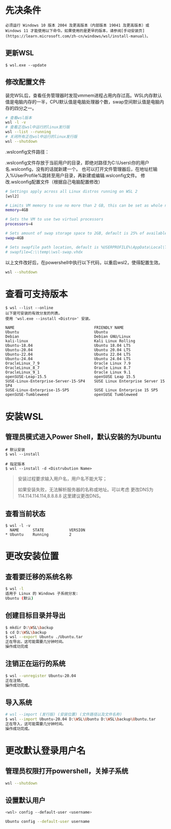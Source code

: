 # 先决条件

    必须运行 Windows 10 版本 2004 及更高版本（内部版本 19041 及更高版本）或 Windows 11 才能使用以下命令。如果使用的是更早的版本，请参阅[手动安装页](https://learn.microsoft.com/zh-cn/windows/wsl/install-manual)。

## 更新WSL

```shell
$ wsl.exe --update
```

## 修改配置文件

装完WSL后，查看任务管理器时发现vmmem进程占用内存过高。WSL内存默认值是电脑内存的一半，CPU默认值是电脑处理器个数，swap空间默认值是电脑内存的四分之一。

```sh
# 查看wsl版本
wsl -l -v
# 查看正在wsl中运行的linux发行版
wsl --list --running
# 关闭所有正在wsl中运行的linux发行版
wsl --shutdown
```

.wslconfig文件路径：

.wslconfig文件存放于当前用户的目录，即绝对路径为C:\Users\你的用户名.wslconfig，没有的话就新建一个。
也可以打开文件管理器后，在地址栏输入%UserProfile%跳转至用户目录，再新建或编辑.wslconfig文件。
修改.wslconfig配置文件（根据自己电脑配置修改）

```sh
# Settings apply across all Linux distros running on WSL 2
[wsl2]

# Limits VM memory to use no more than 2 GB, this can be set as whole numbers using GB or MB
memory=4GB 

# Sets the VM to use two virtual processors
processors=4

# Sets amount of swap storage space to 2GB, default is 25% of available RAM
swap=4GB

# Sets swapfile path location, default is %USERPROFILE%\AppData\Local\Temp\swap.vhdx
# swapfile=C:\\temp\\wsl-swap.vhdx
```

以上文件改好后，在powershell中执行以下代码，以重启wsl2，使得配置生效。

```sh
wsl --shutdown
```

# 查看可支持版本

```shell
$ wsl --list --online
以下是可安装的有效分发的列表。
使用 'wsl.exe --install <Distro>' 安装。

NAME                                   FRIENDLY NAME
Ubuntu                                 Ubuntu
Debian                                 Debian GNU/Linux
kali-linux                             Kali Linux Rolling
Ubuntu-18.04                           Ubuntu 18.04 LTS
Ubuntu-20.04                           Ubuntu 20.04 LTS
Ubuntu-22.04                           Ubuntu 22.04 LTS
Ubuntu-24.04                           Ubuntu 24.04 LTS
OracleLinux_7_9                        Oracle Linux 7.9
OracleLinux_8_7                        Oracle Linux 8.7
OracleLinux_9_1                        Oracle Linux 9.1
openSUSE-Leap-15.5                     openSUSE Leap 15.5
SUSE-Linux-Enterprise-Server-15-SP4    SUSE Linux Enterprise Server 15 SP4
SUSE-Linux-Enterprise-15-SP5           SUSE Linux Enterprise 15 SP5
openSUSE-Tumbleweed                    openSUSE Tumbleweed
```

# 安装WSL

## 管理员模式进入Power Shell，默认安装的为Ubuntu

```shell
# 默认安装
$ wsl --install

# 指定版本
$ wsl --install -d <Distrubution Name>
```

> 安装过程要求输入用户名，用户名不能大写；
>
> 如果安装失败，无法解析服务器的名称或地址。可以考虑 更改DNS为114.114.114.114,8.8.8.8
> 这里建议更改DNS。

## 查看当前状态

```shell
$ wsl -l -v
  NAME      STATE           VERSION
* Ubuntu    Running         2
```

# 更改安装位置

## 查看要迁移的系统名称

```sh
$ wsl -l
适用于 Linux 的 Windows 子系统分发:
Ubuntu (默认)
```

## 创建目标目录并导出

```sh
$ mkdir D:\WSL\backup
$ cd D:\WSL\backup
$ wsl --export Ubuntu ./Ubuntu.tar
正在导出，这可能需要几分钟时间。
操作成功完成
```

## 注销正在运行的系统

```sh
$ wsl --unregister Ubuntu-20.04
正在注销。
操作成功完成。
```

## 导入系统

```sh
# wsl --import (发行版) (安装位置) (文件路径以及文件名称)
$ wsl --import Ubuntu-20.04 D:\WSL\Ubuntu D:\WSL\backup\Ubuntu.tar
正在导入，这可能需要几分钟时间。
操作成功完成。
```

# 更改默认登录用户名

## 管理员权限打开powershell，关掉子系统

```sh
wsl --shutdown
```

## 设置默认用户

```sh
<wsl> config --default-user <username>

Ubuntu config --default-user username
```
